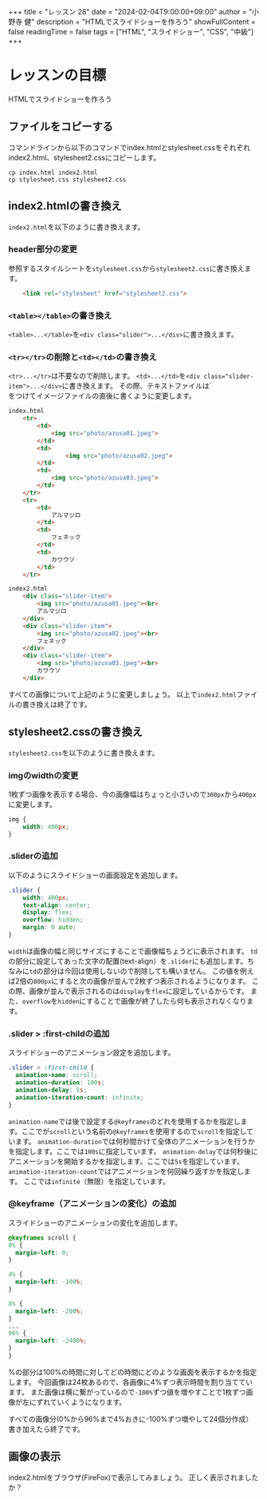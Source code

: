 +++
title = "レッスン 28"
date = "2024-02-04T9:00:00+09:00"
author = "小野寺 健"
description = "HTMLでスライドショーを作ろう" 
showFullContent = false
readingTime = false
tags = ["HTML", "スライドショー", "CSS", "中級"]
+++
# レッスンの目標
HTMLでスライドショーを作ろう
## ファイルをコピーする
コマンドラインから以下のコマンドでindex.htmlとstylesheet.cssをそれぞれindex2.html、stylesheet2.cssにコピーします。
```
cp index.html index2.html
cp stylesheet.css stylesheet2.css
```
## index2.htmlの書き換え
`index2.html`を以下のように書き換えます。
### header部分の変更
参照するスタイルシートを`stylesheet.css`から`stylesheet2.css`に書き換えます。
```html
	<link rel="stylesheet" href="stylesheet2.css">
```
### `<table></table>`の書き換え
`<table>...</table>`を`<div class="slider">...</div>`に書き換えます。
### `<tr></tr>`の削除と`<td></td>`の書き換え
`<tr>...</tr>`は不要なので削除します。
`<td>...</td>`を`<div class="slider-item">...</div>`に書き換えます。
その際、テキストファイルは`<br>をつけてイメージファイルの直後に書くように変更します。
```html
index.html
	<tr>
		<td>
			<img src="photo/azusa01.jpeg">
		</td>
		<td>
				<img src="photo/azusa02.jpeg">
		</td>
		<td>
			<img src="photo/azusa03.jpeg">
		</td>
	</tr>
	<tr>
		<td>
			アルマジロ
		</td>
		<td>
			フェネック
		</td>
		<td>
			カワウソ
		</td>
	</tr>
```
```html
index2.html
	<div class="slider-item">
		<img src="photo/azusa01.jpeg"><br>
		アルマジロ
	</div>
	<div class="slider-item">
		<img src="photo/azusa02.jpeg"><br>
		フェネック
	</div>
	<div class="slider-item">
		<img src="photo/azusa03.jpeg"><br>
		カワウソ
	</div>
```
すべての画像について上記のように変更しましょう。
以上で`index2.html`ファイルの書き換えは終了です。
## stylesheet2.cssの書き換え
`stylesheet2.css`を以下のように書き換えます。
### imgのwidthの変更
1枚ずつ画像を表示する場合、今の画像幅はちょっと小さいので`300px`から`400px`に変更します。
```css
img {
	width: 400px;
}
```
### .sliderの追加
以下のようにスライドショーの画面設定を追加します。
```css
.slider {
	width: 400px;
	text-align: center;
	display: flex;
	overflow: hidden;
	margin: 0 auto;
}
```
`width`は画像の幅と同じサイズにすることで画像幅ちょうどに表示されます。
`td`の部分に設定してあった文字の配置(text-align）を`.slider`にも追加します。ちなみに`td`の部分は今回は使用しないので削除しても構いません。
この値を例えば2倍の`800px`にすると次の画像が並んで2枚ずつ表示されるようになります。
この際、画像が並んで表示されるのは`display`を`flex`に設定しているからです。
また、`overflow`を`hidden`にすることで画像が終了したら何も表示されなくなります。
### .slider > :first-childの追加
スライドショーのアニメーション設定を追加します。
```css
.slider > :first-child {
  animation-name: scroll;
  animation-duration: 100s;
  animation-delay: 5s;
  animation-iteration-count: infinite;
}
```
`animation-name`では後で設定する`@keyframes`のどれを使用するかを指定します。ここでが`scroll`という名前の`@keyframes`を使用するので`scroll`を指定しています。
`animation-duration`では何秒間かけて全体のアニメーションを行うかを指定します。ここでは`100s`に指定しています。
`animation-delay`では何秒後にアニメーションを開始するかを指定します。ここでは`5s`を指定しています。
`animation-iteration-count`ではアニメーションを何回繰り返すかを指定します。
ここでは`infinite`（無限）を指定しています。
### @keyframe（アニメーションの変化）の追加
スライドショーのアニメーションの変化を追加します。
```css
@keyframes scroll {
0% {
  margin-left: 0;
}

4% {
  margin-left: -100%;
}

8% {
  margin-left: -200%;
}
...
96% {
  margin-left: -2400%;
}
}
```
%の部分は100%の時間に対してどの時間にどのような画面を表示するかを指定します。
今回画像は24枚あるので、各画像に4%ずつ表示時間を割り当てています。
また画像は横に繋がっているので`-100%`ずつ値を増やすことで1枚ずつ画像が左にずれていくようになります。

すべての画像分(0%から96%まで4%おきに-100%ずつ増やして24個分作成）書き加えたら終了です。
## 画像の表示
index2.htmlをブラウザ(FireFox)で表示してみましょう。
正しく表示されましたか？
